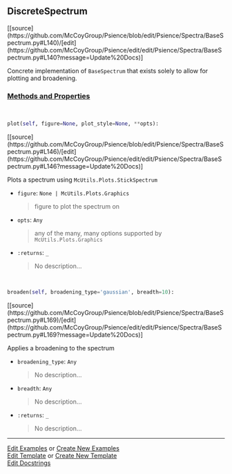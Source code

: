 ## <a id="Psience.Spectra.BaseSpectrum.DiscreteSpectrum">DiscreteSpectrum</a> 
<div class="docs-source-link" markdown="1">
[[source](https://github.com/McCoyGroup/Psience/blob/edit/Psience/Spectra/BaseSpectrum.py#L140)/[edit](https://github.com/McCoyGroup/Psience/edit/edit/Psience/Spectra/BaseSpectrum.py#L140?message=Update%20Docs)]
</div>

Concrete implementation of `BaseSpectrum` that exists
solely to allow for plotting and broadening.

<div class="collapsible-section">
 <div class="collapsible-section collapsible-section-header" markdown="1">
 
### <a class="collapse-link" data-toggle="collapse" href="#methods">Methods and Properties</a> <a class="float-right" data-toggle="collapse" href="#methods"><i class="fa fa-chevron-down"></i></a>

 </div>
 <div class="collapsible-section collapsible-section-body collapse" id="methods" markdown="1">

<a id="Psience.Spectra.BaseSpectrum.DiscreteSpectrum.plot" class="docs-object-method">&nbsp;</a> 
```python
plot(self, figure=None, plot_style=None, **opts): 
```
<div class="docs-source-link" markdown="1">
[[source](https://github.com/McCoyGroup/Psience/blob/edit/Psience/Spectra/BaseSpectrum.py#L146)/[edit](https://github.com/McCoyGroup/Psience/edit/edit/Psience/Spectra/BaseSpectrum.py#L146?message=Update%20Docs)]
</div>

Plots a spectrum using `McUtils.Plots.StickSpectrum`
- `figure`: `None | McUtils.Plots.Graphics`
    >figure to plot the spectrum on
- `opts`: `Any`
    >any of the many, many options supported by `McUtils.Plots.Graphics`
- `:returns`: `_`
    >No description...

<a id="Psience.Spectra.BaseSpectrum.DiscreteSpectrum.broaden" class="docs-object-method">&nbsp;</a> 
```python
broaden(self, broadening_type='gaussian', breadth=10): 
```
<div class="docs-source-link" markdown="1">
[[source](https://github.com/McCoyGroup/Psience/blob/edit/Psience/Spectra/BaseSpectrum.py#L169)/[edit](https://github.com/McCoyGroup/Psience/edit/edit/Psience/Spectra/BaseSpectrum.py#L169?message=Update%20Docs)]
</div>

Applies a broadening to the spectrum
- `broadening_type`: `Any`
    >No description...
- `breadth`: `Any`
    >No description...
- `:returns`: `_`
    >No description...

 </div>
</div>




___

[Edit Examples](https://github.com/McCoyGroup/Psience/edit/gh-pages/ci/examples/Psience/Spectra/BaseSpectrum/DiscreteSpectrum.md) or 
[Create New Examples](https://github.com/McCoyGroup/Psience/new/gh-pages/?filename=ci/examples/Psience/Spectra/BaseSpectrum/DiscreteSpectrum.md) <br/>
[Edit Template](https://github.com/McCoyGroup/Psience/edit/gh-pages/ci/docs/Psience/Spectra/BaseSpectrum/DiscreteSpectrum.md) or 
[Create New Template](https://github.com/McCoyGroup/Psience/new/gh-pages/?filename=ci/docs/templates/Psience/Spectra/BaseSpectrum/DiscreteSpectrum.md) <br/>
[Edit Docstrings](https://github.com/McCoyGroup/Psience/edit/edit/Psience/Spectra/BaseSpectrum.py#L140?message=Update%20Docs)